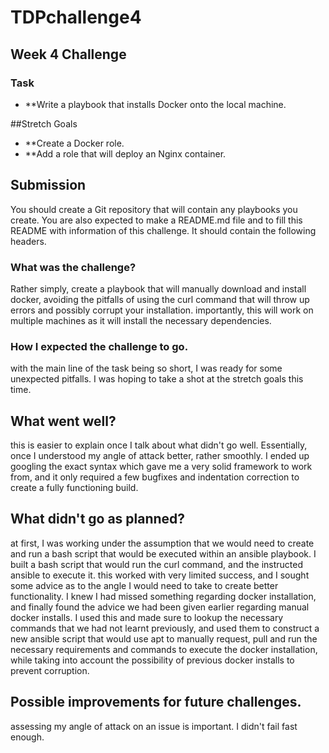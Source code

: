 # TDPchallenge4

## Week 4 Challenge

### Task
- **Write a playbook that installs Docker onto the local machine.

##Stretch Goals

- **Create a Docker role.
- **Add a role that will deploy an Nginx container.


## Submission
You should create a Git repository that will contain any playbooks you create.
You are also expected to make a README.md file and to fill this README with information of this challenge. It should contain the following headers.

### What was the challenge?

Rather simply, create a playbook that will manually download and install docker, avoiding the pitfalls of using the curl command that will throw up errors and possibly corrupt your installation. importantly, this will work on multiple machines as it will install the necessary dependencies.

### How I expected the challenge to go.

with the main line of the task being so short, I was ready for some unexpected pitfalls. I was hoping to take a shot at the stretch goals this time.

## What went well?

this is easier to explain once I talk about what didn't go well. Essentially, once I understood my angle of attack better, rather smoothly. I ended up googling the exact syntax which gave me a very solid framework to work from, and it only required a few bugfixes and indentation correction to create a fully functioning build.

## What didn't go as planned?

at first, I was working under the assumption that we would need to create and run a bash script that would be executed within an ansible playbook. I built a bash script that would run the curl command, and the instructed ansible to execute it. this worked with very limited success, and I sought some advice as to the angle I would need to take to create better functionality. I knew I had missed something regarding docker installation, and finally found the advice we had been given earlier regarding manual docker installs. I used this and made sure to lookup the necessary commands that we had not learnt previously, and used them to construct a new ansible script that would use apt to manually request, pull and run the necessary requirements and commands to execute the docker installation, while taking into account the possibility of previous docker installs to prevent corruption.

## Possible improvements for future challenges.

assessing my angle of attack on an issue is important. I didn't fail fast enough.
